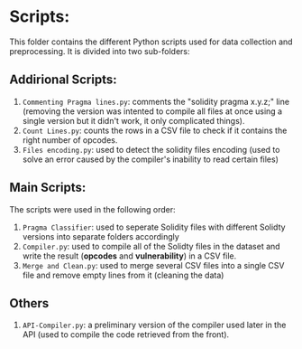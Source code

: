 # Scripts:  

This folder contains the different Python scripts used for data collection and preprocessing. It is divided into two sub-folders:

## Addirional Scripts:  
1. `Commenting Pragma lines.py`: comments the "solidity pragma x.y.z;" line (removing the version was intented to compile all files at once using a single version but it didn't work, it only complicated things).  
2. `Count Lines.py`: counts the rows in a CSV file to check if it contains the right number of opcodes.
3. `Files encoding.py`: used to detect the solidity files encoding (used to solve an error caused by the compiler's inability to read certain files)  


## Main Scripts:  
The scripts were used in the following order: 
1. `Pragma Classifier`: used to seperate Solidity files with different Solidty versions into separate folders accordingly
2. `Compiler.py`: used to compile all of the Solidty files in the dataset and write the result (**opcodes** and **vulnerability**) in a CSV file.
3. `Merge and Clean.py`: used to merge several CSV files into a single  CSV file and remove empty lines from it (cleaning the data)

## Others
1. `API-Compiler.py`: a preliminary version of the compiler used later in the API (used to compile the code retrieved from the front). 